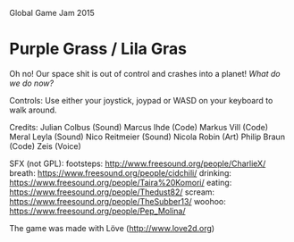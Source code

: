 Global Game Jam 2015
# Purple Grass / Lila Gras
Oh no! Our space shit is out of control and crashes into a planet!
*What do we do now?*

Controls:
Use either your joystick, joypad or WASD on your keyboard to walk around.

Credits:
Julian Colbus (Sound)
Marcus Ihde (Code)
Markus Vill (Code)
Meral Leyla (Sound)
Nico Reitmeier (Sound)
Nicola Robin (Art)
Philip Braun (Code)
Zeis (Voice)

SFX (not GPL):
footsteps: http://www.freesound.org/people/CharlieX/
breath: https://www.freesound.org/people/cidchili/
drinking: https://www.freesound.org/people/Taira%20Komori/
eating: https://www.freesound.org/people/Thedust82/
scream: https://www.freesound.org/people/TheSubber13/
woohoo: https://www.freesound.org/people/Pep_Molina/

The game was made with Löve (http://www.love2d.org)